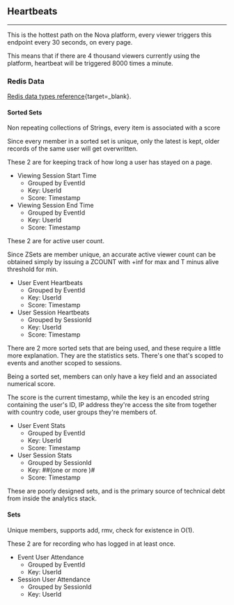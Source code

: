 ## Heartbeats

---

This is the hottest path on the Nova platform, every viewer triggers this endpoint every 30 seconds,
on every page.

This means that if there are 4 thousand viewers currently using the platform, heartbeat will be
triggered 8000 times a minute.

### Redis Data

[Redis data types reference](https://redis.io/topics/data-types){target=_blank}.

#### Sorted Sets

Non repeating collections of Strings, every item is associated with a score

Since every member in a sorted set is unique, only the latest is kept, older records of the same
user will get overwritten.

These 2 are for keeping track of how long a user has stayed on a page.

- Viewing Session Start Time
    - Grouped by EventId
    - Key: UserId
    - Score: Timestamp
- Viewing Session End Time
    - Grouped by EventId
    - Key: UserId
    - Score: Timestamp

These 2 are for active user count.

Since ZSets are member unique, an accurate active viewer count can be obtained simply by issuing a
ZCOUNT with +inf for max and T minus alive threshold for min.

- User Event Heartbeats
    - Grouped by EventId
    - Key: UserId
    - Score: Timestamp
- User Session Heartbeats
    - Grouped by SessionId
    - Key: UserId
    - Score: Timestamp

There are 2 more sorted sets that are being used, and these require a little more explanation. They
are the statistics sets. There's one that's scoped to events and another scoped to sessions.

Being a sorted set, members can only have a key field and an associated numerical score.

The score is the current timestamp, while the key is an encoded string containing the user's ID, IP
address they're access the site from together with country code, user groups they're members of.

- User Event Stats
    - Grouped by EventId
    - Key: UserId
    - Score: Timestamp
- User Session Stats
    - Grouped by SessionId
    - Key: <USERID>#<IPADDRESS>#(one or more <USERGROUPID>)#<COUNTRYCODE>
    - Score: Timestamp

These are poorly designed sets, and is the primary source of technical debt from inside the
analytics stack.

#### Sets

Unique members, supports add, rmv, check for existence in O(1).

These 2 are for recording who has logged in at least once.

- Event User Attendance
    - Grouped by EventId
    - Key: UserId
- Session User Attendance
    - Grouped by SessionId
    - Key: UserId
